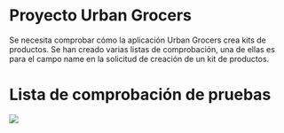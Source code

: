 # Proyecto Urban Grocers 

Se necesita comprobar cómo la aplicación Urban Grocers crea kits de productos. Se han creado varias listas de comprobación, una de ellas es para el campo name en la solicitud de creación de un kit de productos.

# Lista de comprobación de pruebas
![](https://ibb.co/zVgjWxFf)